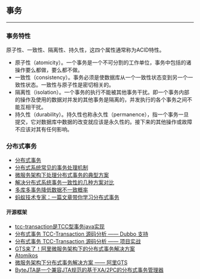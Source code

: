 ## 事务

---

### 事务特性

原子性、一致性、隔离性、持久性，这四个属性通常称为ACID特性。

* 原子性（atomicity）。一个事务是一个不可分割的工作单位，事务中包括的诸操作要么都做，要么都不做。
* 一致性（consistency）。事务必须是使数据库从一个一致性状态变到另一个一致性状态。一致性与原子性是密切相关的。
* 隔离性（isolation）。一个事务的执行不能被其他事务干扰。即一个事务内部的操作及使用的数据对并发的其他事务是隔离的，并发执行的各个事务之间不能互相干扰。
* 持久性（durability）。持久性也称永久性（permanence），指一个事务一旦提交，它对数据库中数据的改变就应该是永久性的。接下来的其他操作或故障不应该对其有任何影响。


### 分布式事务

* [分布式事务](分布式事务.md)
* [分布式系统常见的事务处理机制](https://mp.weixin.qq.com/s/ja0VRPkfHL9dtOP_PxwxKw)
* [微服务架构下处理分布式事务的典型方案](https://mp.weixin.qq.com/s/RKwvfKXIHrrkuCqOGZ4CPw)
* [解决分布式系统事务一致性的几种方案对比](https://mp.weixin.qq.com/s/kzmTKKH-t6tpJ97fa6TYPg)
* [多库多事务降低数据不一致概率](https://mp.weixin.qq.com/s/FvB-hOBT13SMfZko5iagAg)
* [蚂蚁技术专家：一篇文章带你学习分布式事务](https://mp.weixin.qq.com/s/abjDjGGz5RUoCNCdnoxOjQ)

#### 开源框架

* [tcc-transaction是TCC型事务java实现](https://github.com/changmingxie/tcc-transaction)
* [分布式事务 TCC-Transaction 源码分析 —— Dubbo 支持](https://mp.weixin.qq.com/s/WRH8C3MYSFghFopBKmshJw)
* [分布式事务 TCC-Transaction 源码分析 —— 项目实战](https://mp.weixin.qq.com/s/vPr4yMUzurtVkW3BGXit5g)
* [GTS来了！阿里微服务架构下的分布式事务解决方案](https://mp.weixin.qq.com/s/bUtu2nTs0bybnTvk-iLt6Q)
* [Atomikos](https://yq.aliyun.com/articles/39054)
* [微服务架构下分布式事务解决方案 —— 阿里GTS](https://mp.weixin.qq.com/s/BWrGw5dkRfR7gws2XY8vHQ)
* [ByteJTA是一个兼容JTA规范的基于XA/2PC的分布式事务管理器](https://github.com/liuyangming/ByteJTA)
